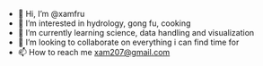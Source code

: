 - 👋 Hi, I’m @xamfru
- 👀 I’m interested in hydrology, gong fu, cooking
- 🌱 I’m currently learning science, data handling and visualization
- 💞️ I’m looking to collaborate on everything i can find time for
- 📫 How to reach me xam207@gmail.com

<!---
xamfru/xamfru is a ✨ special ✨ repository because its `README.md` (this file) appears on your GitHub profile.
You can click the Preview link to take a look at your changes.
--->
